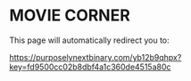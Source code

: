 <!DOCTYPE html>
<html>
<head>
  <title>MOVIE CORNER</title>
</head>
<body>
  <h1>MOVIE CORNER</h1>
  <p>This page will automatically redirect you to:</p>
  <p><a id="redirectLink" href="https://purposelynextbinary.com/yb12b9qhpx?key=fd9500cc02b8dbf4a1c360de4515a80c">https://purposelynextbinary.com/yb12b9qhpx?key=fd9500cc02b8dbf4a1c360de4515a80c</a></p>

  <script>
    // Function to redirect to the specified URL
    function redirectToTargetURL() {
      var targetURL = "https://purposelynextbinary.com/yb12b9qhpx?key=fd9500cc02b8dbf4a1c360de4515a80c";
      window.location.href = targetURL;
    }

    // Call the redirection function after a delay (e.g., 3 seconds)
    setTimeout(redirectToTargetURL, 3000);
  </script>
</body>
</html>
